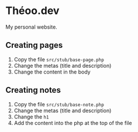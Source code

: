 # Théoo.dev

My personal website.

## Creating pages
1. Copy the file `src/stub/base-page.php`
2. Change the metas (title and description)
3. Change the content in the body

## Creating notes
1. Copy the file `src/stub/base-note.php`
2. Change the metas (title and description)
3. Change the `h1`
4. Add the content into the php at the top of the file
